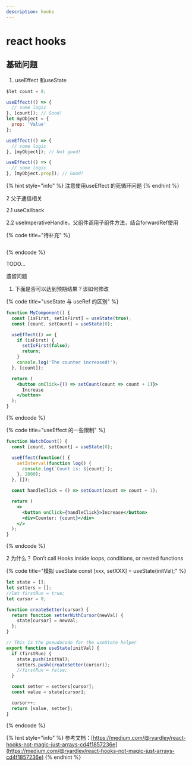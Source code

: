 ```yaml
---
description: hooks
---
```


# react hooks

## 基础问题

1. useEffect 和useState

```jsx
$let count = 0;

useEffect(() => {
  // some logic
}, [count]); // Good!
let myObject = {
  prop: 'Value'
};

useEffect(() => {
  // some logic
}, [myObject]); // Not good!

useEffect(() => {
  // some logic
}, [myObject.prop]); // Good!
```

{% hint style="info" %}
 注意使用useEffect 的死循环问题
{% endhint %}

2  父子通信相关

2.1 useCallback

2.2 useImperativeHandle，父组件调用子组件方法，结合forwardRef使用

{% code title="待补充" %}
```jsx

```
{% endcode %}

TODO...

遗留问题

1. 下面是否可以达到预期结果？该如何修改

{% code title="useState 与 useRef 的区别" %}
```jsx
function MyComponent() {
  const [isFirst, setIsFirst] = useState(true);
  const [count, setCount] = useState(0);

  useEffect(() => {
    if (isFirst) {
      setIsFirst(false);
      return;
    }
    console.log('The counter increased!');
  }, [count]);

  return (
    <button onClick={() => setCount(count => count + 1)}>
      Increase
    </button>
  );
}
```
{% endcode %}

{% code title="useEffect 的一些限制" %}
```jsx
function WatchCount() {
  const [count, setCount] = useState(0);

  useEffect(function() {
    setInterval(function log() {
      console.log(`Count is: ${count}`);
    }, 2000);
  }, []);

  const handleClick = () => setCount(count => count + 1);

  return (
    <>
      <button onClick={handleClick}>Increase</button>
      <div>Counter: {count}</div>
    </>
  );
}
```
{% endcode %}

2 为什么？ Don’t call Hooks inside loops, conditions, or nested functions

{% code title="模拟 useState const \[xxx, setXXX\] = useState\(initVal\);" %}
```javascript
let state = [];
let setters = [];
//let firstRun = true;
let cursor = 0;

function createSetter(cursor) {
  return function setterWithCursor(newVal) {
    state[cursor] = newVal;
  };
}

// This is the pseudocode for the useState helper
export function useState(initVal) {
  if (firstRun) {
    state.push(initVal);
    setters.push(createSetter(cursor));
    //firstRun = false;
  }

  const setter = setters[cursor];
  const value = state[cursor];

  cursor++;
  return [value, setter];
}
```
{% endcode %}

{% hint style="info" %}
参考文档：[https://medium.com/@ryardley/react-hooks-not-magic-just-arrays-cd4f1857236e](https://medium.com/@ryardley/react-hooks-not-magic-just-arrays-cd4f1857236e)
{% endhint %}

